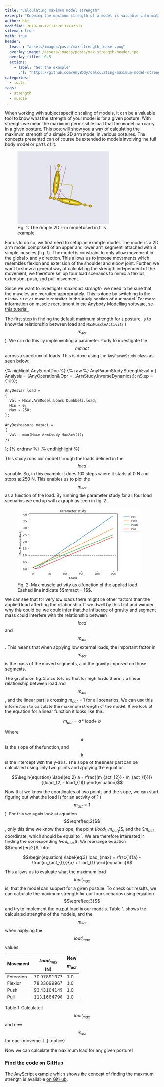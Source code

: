 ```yaml
---
title: "Calculating maximum model strength"
excerpt: "Knowing the maximum strength of a model is valuable information. In this post we show how this can be calculated easily."
author: bkj
modified: 2018-10-12T11:28:32+02:00
sitemap: true
math: true
header:
  teaser: "assets/images/posts/max-strength_teaser.png"
  overlay_image: /assets/images/posts/max-strength-header.jpg
  overlay_filter: 0.5
  actions:
    - label: "Get the example"
      url: "https://github.com/AnyBody/Calculating-maximum-model-strength"
categories:
  - tools
tags: 
  - strength
  - muscle
---
```


When working with subject specific scaling of models, it can be a
valuable tool to know what the strength of your model is for a given
posture. With strength we mean the maximum permissible load that the model can carry in a given posture.
This post will show you a way of calculating the maximum
strength of a simple 2D arm model in various postures. The concepts
presented can of course be extended to models involving the full body
model or parts of it.

<figure class="align-right" style="width: 300px">
  <img src="/assets/images/posts/max-strength_simple-arm.png" alt="Model of a simple arm">
  <figcaption>Fig. 1: The simple 2D arm model used in this example.</figcaption>
</figure>

For us to do so, we first need to setup an example model. The model is a 2D arm
model comprised of an upper and lower arm segment, attached with 8 simple
muscles (fig. 1). The model is constraint to only allow movement in the global x
and y direction. This allows us to impose movements which resembles flexion and
extension of the shoulder and elbow joint. Further, we want to show a general
way of calculating the strength independent of the movement, we therefore set up
four load scenarios to mimic a flexion, extension, push, and pull movement.


Since we want to investigate _maximum strength_, we need to be sure that the
muscles are recruited appropriately. This is done by switching to the
`MinMax_Strict` muscle recruiter in the study section of our model. For more
information on muscle recruitment in the Anybody Modelling software, se [this
tutorial.](https://anyscript.org/tutorials/MuscleRecruitment/index.html)


The first step in finding the default maximum strength for a posture, is to know
the relationship between load and `MaxMuscleActivity` ( $$m_{act}$$ ). We
can do this by implementing a parameter study to investigate the $$mmact$$ across
a spectrum of loads. This is done using the `AnyParamStudy` class as seen below:



{% highlight AnyScriptDoc  %}
{% raw %}
  AnyParamStudy StrengthEval = 
  {
    Analysis = {AnyOperation& Opr = ..ArmStudy.InverseDynamics;}; 
    nStep = {100};

    AnyDesVar load = 
    {
      Val = Main.ArmModel.Loads.Dumbbell.load;
      Min = 0;
      Max = 250;
    };

    AnyDesMeasure maxact = 
    {
      Val = max(Main.ArmStudy.MaxAct());
    };
  };
{% endraw %}
{% endhighlight %}


This study runs our model through the loads defined in the $$load$$ variable. So, in this
example it does 100 steps where it starts at 0 N and stops at 250 N. This
enables us to plot the $$m_{act}$$ as a function of the load. By running the parameter
study for all four load scenarios we end up with a graph as seen in fig. 2.

<figure style="width: 80%">
  <img src="/assets/images/posts/Concentric_paramStudy.png" alt="Max activity as function of load">
  <figcaption>Fig. 2: Max muscle activity as a function of the applied load. Dashed line indicate $$mmact = 1$$.</figcaption>
</figure>

We can see that for very low loads there might be other factors than the applied load
affecting the relationship. If we dwell by this fact and wonder why this
could be, we could infer that the influence of gravity and segment mass
could interfere with the relationship between $$load$$ and $$m_{act}$$. This means
that when applying low external loads, the important factor in $$m_{act}$$ is
the mass of the moved segments, and the gravity imposed on those
segments. 

The graphs on fig. 2 also tells us that for high loads there is a linear
relationship between load and $$m_{act}$$, and the linear part is crossing
$m_{act} = 1$ for all scenarios. We can use this information to
calculate the maximum strength of the model. If we look at the equation
for a linear function it looks like this:

$$\begin{equation} \label{eq:1} m_{act}  = a * load + \ b \end{equation}$$

Where $$a$$ is the slope of the function, and $$b$$ is the intercept with the y-axis.
The slope of the linear part can be calculated using only two points and applying the
equation:


$$\begin{equation} \label{eq:2} a = \frac{(m_{act_{2}} - m_{act_{1}})}{(load_{2} - load_{1})} \end{equation}$$

Now that we know the coordinates of two points and the slope, we can
start figuring out what the load is for an activity of 1 ( $$m_{act} = 1$$ ). For this
we again look at equation $$\eqref{eq:2}$$, only this time we know the slope, the point
$(load_{1},m_{act_{1}})$$, and the $$m_{act}$ coordinate,
which should be equal to 1. We are therefore interested in finding the corresponding
$load_{max}$$. We rearrange equation $$\eqref{eq:2}$, into:


$$\begin{equation} \label{eq:3} load_{max} = \frac{1}{a} - \frac{m_{act_{1}}}{a} + load_{1} \end{equation}$$

This allows us to evaluate what the maximum load $$load_{max}$$ is, that
the model can support for a given posture. To check our results, we can
calculate the maximum strength for our four scenarios using equation $$\eqref{eq:3}$$ and try to implement the output load in our models. Table 1. shows the calculated strengths of the models, and the $$m_{act}$$ when applying the $$load_{max}$$ values.

| Movement  | $$Load_{max}$$ (N)   | New $$m_{act}$$ |
|-----------|----------------------|-----------------|
| Extension | 70.97891372          | 1.0             |
| Flexion   | 78.33099967          | 1.0             |
| Push      | 93.43104145          | 1.0             | 
| Pull      | 113.1664796          | 1.0             |

Table 1: Calculated $$load_{max}$$ and new $$m_{act}$$ for each movement.
{:.notice}

Now we can calculate the maximum load for any given posture!

### Find the code on GitHub

The AnyScript example which shows the concept of finding the maximum
strength is available [on
GitHub](https://github.com/AnyBody/Calculating-maximum-model-strength). 
